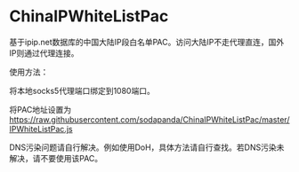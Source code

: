 # ChinaIPWhiteListPac

基于ipip.net数据库的中国大陆IP段白名单PAC。访问大陆IP不走代理直连，国外IP则通过代理连接。

使用方法：

将本地socks5代理端口绑定到1080端口。

将PAC地址设置为 https://raw.githubusercontent.com/sodapanda/ChinaIPWhiteListPac/master/IPWhiteListPac.js

DNS污染问题请自行解决。例如使用DoH，具体方法请自行查找。若DNS污染未解决，请不要使用该PAC。
